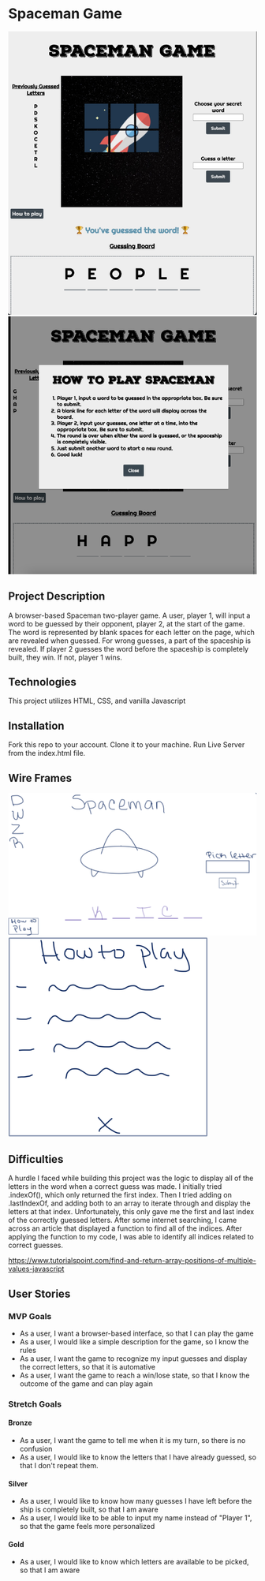 # Spaceman Game 


![Game Screen](./assets//images/spaceman-winner.jpeg)
![How to play modal](./assets/images/How-to-play-modal.png)

## Project Description 

A browser-based Spaceman two-player game. A user, player 1, will input a word to be guessed by their opponent, player 2, at the start of the game. The word is represented by blank spaces for each letter on the page, which are revealed when guessed. For wrong guesses, a part of the spaceship is revealed. If player 2 guesses the word before the spaceship is completely built, they win. If not, player 1 wins. 


## Technologies
This project utilizes HTML, CSS, and vanilla Javascript

## Installation 
Fork this repo to your account. Clone it to your machine. Run Live Server from the index.html file.

## Wire Frames

![Spaceman initial screen sketch](./assets/images/Spaceman-sketch.png)
![How to play modal](./assets/images/How-to-play.png)

## Difficulties
A hurdle I faced while building this project was the logic to display all of the letters in the word when a correct guess was made. I initially tried .indexOf(), which only returned the first index. Then I tried adding on .lastIndexOf, and adding both to an array to iterate through and display the letters at that index. Unfortunately, this only gave me the first and last index of the correctly guessed letters. After some internet searching, I came across an article that displayed a function to find all of the indices. After applying the function to my code, I was able to identify all indices related to correct guesses. 

https://www.tutorialspoint.com/find-and-return-array-positions-of-multiple-values-javascript


## User Stories

### MVP Goals

- As a user, I want a browser-based interface, so that I can play the game
- As a user, I would like a simple description for the game, so I know the rules
- As a user, I want the game to recognize my input guesses and display the correct letters, so that it is automative
- As a user, I want the game to reach a win/lose state, so that I know the outcome of the game and can play again


### Stretch Goals

#### Bronze

- As a user, I want the game to tell me when it is my turn, so there is no confusion
- As a user, I would like to know the letters that I have already guessed, so that I don't repeat them.

#### Silver

- As a user, I would like to know how many guesses I have left before the ship is completely built, so that I am aware
- As a user, I would like to be able to input my name instead of "Player 1", so that the game feels more personalized

#### Gold
- As a user, I would like to know which letters are available to be picked, so that I am aware
 
